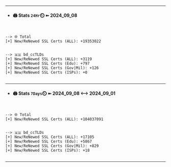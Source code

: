 

---
- #### 🖨️ **Stats** `24Hr`⏲️ ➼ 2024_09_08
```console


--> 🌐 Total
[+] New/ReNewed SSL Certs (ALL): +19353022


--> 🇧🇩 bd_ccTLDs
[+] New/ReNewed SSL Certs (ALL): +3119
[+] New/ReNewed SSL Certs (Edu): +797
[+] New/ReNewed SSL Certs (Gov|Mil): +126
[+] New/ReNewed SSL Certs (ISPs): +0


```

---
- #### 🖨️ **Stats** `7Days`⏲️ ➼ 2024_09_08 <--> 2024_09_01
```console


--> 🌐 Total
[+] New/ReNewed SSL Certs (ALL): +104037091


--> 🇧🇩 bd_ccTLDs
[+] New/ReNewed SSL Certs (ALL): +17105
[+] New/ReNewed SSL Certs (Edu): +5867
[+] New/ReNewed SSL Certs (Gov|Mil): +829
[+] New/ReNewed SSL Certs (ISPs): +18


```

---

